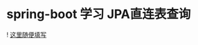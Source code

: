 # spring-boot 学习 JPA直连表查询

! [这里随便填写 ](https://github.com/changbaibai/spring-boot/blob/simplespringdatajpatest/src/main/resources/static/img/android.jpg)
